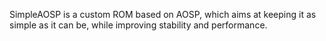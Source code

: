 SimpleAOSP is a custom ROM based on AOSP, which aims at keeping it as simple as it can be, while improving stability and performance.